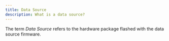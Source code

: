 ```yaml
---
title: Data Source
description: What is a data source?
---
```


The term *Data Source* refers to the hardware package flashed with the data source firmware.
